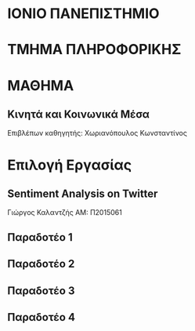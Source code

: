 # ΙΟΝΙΟ ΠΑΝΕΠΙΣΤΗΜΙΟ 


# ΤΜΗΜΑ ΠΛΗΡΟΦΟΡΙΚΗΣ 


# ΜΑΘΗΜΑ
## Κινητά και Κοινωνικά Μέσα
 
Επιβλέπων καθηγητής: Χωριανόπουλος Κωνσταντίνος 

# Επιλογή Εργασίας
## Sentiment Analysis on Twitter

Γιώργος Καλαντζής
ΑΜ: Π2015061

## Παραδοτέο 1

## Παραδοτέο 2

## Παραδοτέο 3

## Παραδοτέο 4

